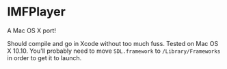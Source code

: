 # IMFPlayer
A Mac OS X port!

Should compile and go in Xcode without too much fuss. Tested on Mac OS X 10.10. You'll probably need to move `SDL.framework` to `/Library/Frameworks` in order to get it to launch.
